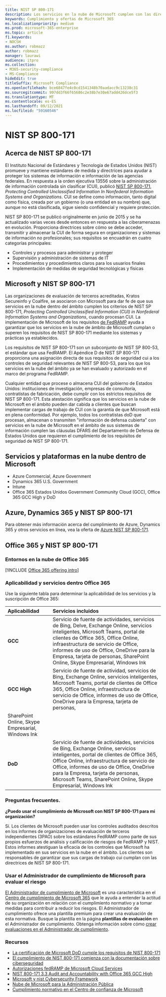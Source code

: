 ```yaml
---
title: NIST SP 800-171
description: Los servicios en la nube de Microsoft cumplen con las directrices de NIST SP 800-171 para proteger la información controlada sin clasificar (CUI) en sistemas de información no profesionales.
keywords: Cumplimiento y ofertas de Microsoft 365
ms.localizationpriority: medium
ms.prod: microsoft-365-enterprise
ms.topic: article
f1.keywords:
- NOCSH
ms.author: robmazz
author: robmazz
manager: laurawi
audience: itpro
ms.collection:
- M365-security-compliance
- MS-Compliance
hideEdit: true
titleSuffix: Microsoft Compliance
ms.openlocfilehash: bce6847fe4c0cd1541348b70aadacc9c13238c31
ms.sourcegitcommit: 997dd3f66f65686c2e38b7e30e67add426dce5f3
ms.translationtype: MT
ms.contentlocale: es-ES
ms.lasthandoff: 09/12/2021
ms.locfileid: "59160546"
---
```

# <a name="nist-sp-800-171"></a>NIST SP 800-171

## <a name="about-nist-sp-800-171"></a>Acerca de NIST SP 800-171

El Instituto Nacional de Estándares y Tecnología de Estados Unidos (NIST) promueve y mantiene estándares de medida y directrices para ayudar a proteger los sistemas de información e información de las agencias federales. En respuesta a la orden ejecutiva 13556 sobre la administración de información controlada sin clasificar (CUI), publicó [NIST SP 800-171](https://csrc.nist.gov/publications/detail/sp/800-171/rev-1/final), *Protecting Controlled Unclassified Information In Nonfederal Information Systems and Organizations*. CUI se define como información, tanto digital como física, creada por un gobierno (o una entidad en su nombre) que, aunque no está clasificada, sigue siendo confidencial y requiere protección.

NIST SP 800-171 se publicó originalmente en junio de 2015 y se ha actualizado varias veces desde entonces en respuesta a las ciberamenazas en evolución. Proporciona directrices sobre cómo se debe acceder, transmitir y almacenar la CUI de forma segura en organizaciones y sistemas de información no profesionales; sus requisitos se encuadrán en cuatro categorías principales:

- Controles y procesos para administrar y proteger
- Supervisión y administración de sistemas de IT
- Procedimientos y procedimientos claros para los usuarios finales
- Implementación de medidas de seguridad tecnológicas y físicas

## <a name="microsoft-and-nist-sp-800-171"></a>Microsoft y NIST SP 800-171

Las organizaciones de evaluación de terceros acreditadas, Kratos Secureinfo y Coalfire, se asociaron con Microsoft para dar fe de que sus servicios en la nube dentro del ámbito cumplen los criterios de NIST SP 800-171, *Protecting Controlled Unclassified Information (CUI) in Nonfederal Information Systems and Organizations*, cuando procesan CUI. La implementación de Microsoft de los requisitos [de FedRAMP](offering-fedramp.md) ayuda a garantizar que los servicios en la nube de ámbito de Microsoft cumplan o superen los requisitos de NIST SP 800-171 mediante los sistemas y prácticas ya establecidos.

Los requisitos de NIST SP 800-171 son un subconjunto de NIST SP 800-53, el estándar que usa FedRAMP. El Apéndice D de NIST SP 800-171 proporciona una asignación directa de sus requisitos de seguridad cui a los controles de seguridad relevantes de NIST SP 800-53, para los que los servicios en la nube del ámbito ya se han evaluado y autorizado en el marco del programa FedRAMP.

Cualquier entidad que procese o almacena CUI del gobierno de Estados Unidos: instituciones de investigación, empresas de consultoría, contratistas de fabricación, debe cumplir con los estrictos requisitos de NIST SP 800-171. Esta atestación significa que los servicios en la nube de Microsoft en el ámbito pueden dar cabida a clientes que buscan implementar cargas de trabajo de CUI con la garantía de que Microsoft está en plena conformidad. Por ejemplo, todos los contratistas doD que procesan, almacenan o transmiten "información de defensa cubierta" con servicios en la nube de Microsoft en el ámbito de sus sistemas de información cumplen las cláusulas DFARS del Departamento de Defensa de Estados Unidos que requieren el cumplimiento de los requisitos de seguridad de NIST SP 800-171.

## <a name="microsoft-in-scope-cloud-platforms--services"></a>Servicios y plataformas en la nube dentro de Microsoft 

- Azure Commercial, Azure Government
- Dynamics 365 U.S. Government
- Intune
- Office 365 Estados Unidos Government Community Cloud (GCC), Office 365 GCC High y DoD

## <a name="azure-dynamics-365-and-nist-sp-800-171"></a>Azure, Dynamics 365 y NIST SP 800-171

Para obtener más información acerca del cumplimiento de Azure, Dynamics 365 y otros servicios en línea, vea la oferta de [Azure NIST SP 800-171](/azure/compliance/offerings/offering-nist-800-171).

## <a name="office-365-and-nist-sp-800-171"></a>Office 365 y NIST SP 800-171

### <a name="office-365-cloud-environments"></a>Entornos en la nube de Office 365

[!INCLUDE [Office 365 offering intro](../includes/o365-offering-introduction.md)]

### <a name="office-365-applicability-and-in-scope-services"></a>Aplicabilidad y servicios dentro Office 365

Use la siguiente tabla para determinar la aplicabilidad de los servicios y la suscripción de Office 365:

| **Aplicabilidad** | **Servicios incluidos** |
|:------------------|:----------------------|
| **GCC** | Servicio de fuente de actividades, servicios de Bing, Delve, Exchange Online, servicios inteligentes, Microsoft Teams, portal de clientes de Office 365, Office Online, infraestructura de servicio de Office, informes de uso de Office, OneDrive para la Empresa, tarjeta de personas, SharePoint Online, Skype Empresarial, Windows Ink |
| **GCC High** | Servicio de fuente de actividad, servicios de Bing, Exchange Online, servicios inteligentes, Microsoft Teams, portal de clientes de Office 365, Office Online, infraestructura de servicio de Office, informes de uso de Office, OneDrive para la Empresa, tarjeta de personas, 
SharePoint Online, Skype Empresarial, Windows Ink |
| **DoD** | Servicio de fuente de actividades, servicios de Bing, Exchange Online, servicios inteligentes, portal de clientes de Office 365, Office Online, infraestructura de servicio de Office, informes de uso de Office, OneDrive para la Empresa, tarjeta de personas, Microsoft Teams, SharePoint Online, Skype Empresarial, Windows Ink |

### <a name="frequently-asked-questions"></a>Preguntas frecuentes.

**¿Puedo usar el cumplimiento de Microsoft con NIST SP 800-171 para mi organización?**

Sí. Los clientes de Microsoft pueden usar los controles auditados descritos en los informes de organizaciones de evaluación de terceros independientes (3PAO) sobre los estándares FedRAMP como parte de sus propios esfuerzos de análisis y calificación de riesgos de FedRAMP y NIST. Estos informes atestiguan la eficacia de los controles que Microsoft ha implementado en sus servicios en la nube en el ámbito. Los clientes son responsables de garantizar que sus cargas de trabajo cui cumplan con las directrices de NIST SP 800-171.

### <a name="use-microsoft-compliance-manager-to-assess-your-risk"></a>Usar el Administrador de cumplimiento de Microsoft para evaluar el riesgo

[El Administrador de cumplimiento de Microsoft](/microsoft-365/compliance/compliance-manager) es una característica en el [Centro de cumplimiento de Microsoft 365](/microsoft-365/compliance/microsoft-365-compliance-center) que le ayuda a entender la actitud de su organización en relación con el cumplimiento normativo y a tomar medidas para contribuir a reducir los riesgos. El Administrador de cumplimiento ofrece una plantilla premium para crear una evaluación de esta normativa. Busque la plantilla en la página **plantillas de evaluación** en el Administrador de cumplimiento. Obtenga información sobre cómo [crear evaluaciones en el Administrador de cumplimiento](/microsoft-365/compliance/compliance-manager-assessments).

### <a name="resources"></a>Recursos

- [La certificación de Microsoft DoD cumple los requisitos de NIST 800-171](offering-DoD-DISA-L2-L4-L5.md)
- [El cumplimiento de NIST 800-171 comienza con la documentación sobre ciberseguridad](https://www.nist800171.com/)
- [Autorizaciones fedRAMP de Microsoft Cloud Services](https://marketplace.fedramp.gov/index.html?status=Compliant&sort=productName#/products)
- [NIST 800-171 3.3 Audit and Accountability with Office 365 GCC High](https://info.summit7systems.com/blog/nist-3.3-audit-and-accountability-with-office-365)
- [Microsoft y nist Cybersecurity Framework](offering-nist-csf.md)
- [Nube de Microsoft para la Administración Pública](https://www.microsoft.com/enterprise/government)
- [Cumplimiento normativo en el Centro de confianza de Microsoft](https://www.microsoft.com/trust-center/compliance/compliance-overview)
